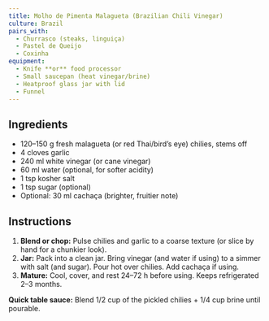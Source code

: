 ```yaml
---
title: Molho de Pimenta Malagueta (Brazilian Chili Vinegar)
culture: Brazil
pairs_with:
  - Churrasco (steaks, linguiça)
  - Pastel de Queijo
  - Coxinha
equipment:
  - Knife **or** food processor
  - Small saucepan (heat vinegar/brine)
  - Heatproof glass jar with lid
  - Funnel
---
```


## Ingredients
- 120–150 g fresh malagueta (or red Thai/bird’s eye) chilies, stems off
- 4 cloves garlic
- 240 ml white vinegar (or cane vinegar)
- 60 ml water (optional, for softer acidity)
- 1 tsp kosher salt
- 1 tsp sugar (optional)
- Optional: 30 ml cachaça (brighter, fruitier note)

## Instructions
1. **Blend or chop:** Pulse chilies and garlic to a coarse texture (or slice by hand for a chunkier look).
2. **Jar:** Pack into a clean jar. Bring vinegar (and water if using) to a simmer with salt (and sugar). Pour hot over chilies. Add cachaça if using.
3. **Mature:** Cool, cover, and rest 24–72 h before using. Keeps refrigerated 2–3 months.

**Quick table sauce:** Blend 1/2 cup of the pickled chilies + 1/4 cup brine until pourable.
